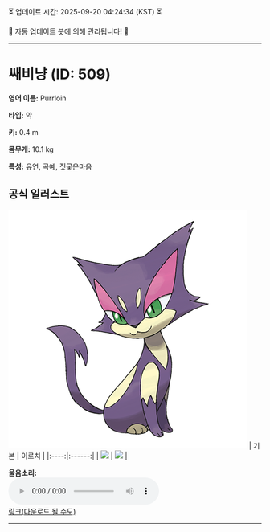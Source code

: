 
⏳ 업데이트 시간: 2025-09-20 04:24:34 (KST) ⏳

🤖 자동 업데이트 봇에 의해 관리됩니다! 🤖

---

# 쌔비냥 (ID: 509)
**영어 이름:** Purrloin

**타입:** 악

**키:** 0.4 m

**몸무게:** 10.1 kg

**특성:** 유연, 곡예, 짓궂은마음

## 공식 일러스트
![](https://raw.githubusercontent.com/PokeAPI/sprites/master/sprites/pokemon/other/official-artwork/509.png)
| 기본 | 이로치 |
|:----:|:------:|
| <img src="http://play.pokemonshowdown.com/sprites/ani/purrloin.gif" width="200"> | <img src="http://play.pokemonshowdown.com/sprites/ani-shiny/purrloin.gif" width="200"> |

**울음소리:**<br><audio controls src="https://raw.githubusercontent.com/PokeAPI/cries/main/cries/pokemon/latest/509.ogg"></audio><br> [링크(다운로드 될 수도)](https://raw.githubusercontent.com/PokeAPI/cries/main/cries/pokemon/latest/509.ogg)


---
